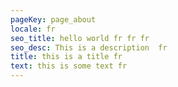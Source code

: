```yaml
---
pageKey: page_about
locale: fr
seo_title: hello world fr fr fr
seo_desc: This is a description  fr
title: this is a title fr
text: this is some text fr
---
```

